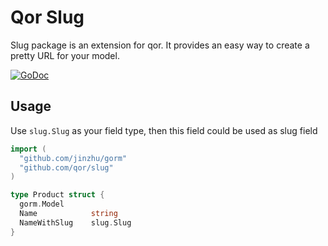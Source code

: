 # Qor Slug

Slug package is an extension for qor. It provides an easy way to create a pretty URL for your model.

[![GoDoc](https://godoc.org/github.com/qor/slug?status.svg)](https://godoc.org/github.com/qor/slug)

## Usage

Use `slug.Slug` as your field type, then this field could be used as slug field

```go
import (
  "github.com/jinzhu/gorm"
  "github.com/qor/slug"
)

type Product struct {
  gorm.Model
  Name            string
  NameWithSlug    slug.Slug
}
```
